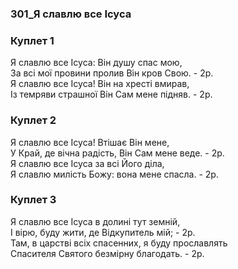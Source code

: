 ### 301_Я славлю все Ісуса
### Куплет 1
Я славлю все Ісуса: Він душу спас мою, <br/>За всі мої провини пролив Він кров Свою. - 2p.<br/>Я славлю все Ісуса! Він на хресті вмирав, <br/>Із темряви страшної Він Сам мене підняв. - 2p.
### Куплет 2
Я славлю все Ісуса! Втішає Він мене, <br/>У Край, де вічна радість, Він Сам мене веде. - 2p.<br/>Я славлю все Ісуса за всі Його діла, <br/>Я славлю милість Божу: вона мене спасла. - 2p.
### Куплет 3
Я славлю все Ісуса в долині тут земній, <br/>І вірю, буду жити, де Відкупитель мій; - 2p.<br/>Там, в царстві всіх спасенних, я буду прославлять <br/>Спасителя Святого безмірну благодать. - 2p.
